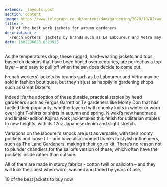 ```yaml
--- 
extends: _layouts.post 
section: content 
image: https://www.telegraph.co.uk/content/dam/gardening/2020/10/02/work-jackets_5_trans_NvBQzQNjv4Bq4W2C4mH7Qc4lVu697Z5zpPDoBEGa-z153wG92jbwaxo.jpg?impolicy=logo-overlay 
title: > 
  10 of the best work jackets for autumn gardeners 
description: > 
  French workers’ jackets by brands such as Le Laboureur and Vetra may be sold in fashion boutiques, but they sit just as happily in gardening shops such as Great Dixter’s.Niwaki’s new handmade and limited-edition Kojima work jacket takes this fetish for utilitarian staples to new heights, with its 12oz Japanese denim and slight stretch.There’s no reason not to plunder chandlers for the sailor’s version of these, which often have the pockets inside rather than outside.All of them are made in sturdy fabrics – cotton twill or sailcloth – and they will look their best when worn, washed and faded by years of use.10 of the best jackets to buy now 
date: 1602286083.0323925 
--- 
```

As the temperatures drop, these rugged, hard-wearing jackets and tops, based on designs that have been honed over centuries, are perfect as a top layer – and easy to pull off when the sun does decide to come out.

French workers’ jackets by brands such as Le Laboureur and Vetra may be sold in fashion boutiques, but they sit just as happily in gardening shops such as Great Dixter’s.

Indeed it’s the adoption of these durable, practical staples by head gardeners such as Fergus Garrett or TV gardeners like Monty Don that has fuelled their popularity, whether layered with chunky knits in winter or worn over light T-shirts or shirts in autumn and spring. Niwaki’s new handmade and limited-edition Kojima work jacket takes this fetish for utilitarian staples to new heights, with its 12oz Japanese denim and slight stretch.

Variations on the labourer’s smock are just as versatile, with their roomy pockets and loose fit – and have also boomed thanks to stylish influencers, such as The Land Gardeners, making it their go-to kit. There’s no reason not to plunder chandlers for the sailor’s version of these, which often have the pockets inside rather than outside.

All of them are made in sturdy fabrics – cotton twill or sailcloth – and they will look their best when worn, washed and faded by years of use.

10 of the best jackets to buy now